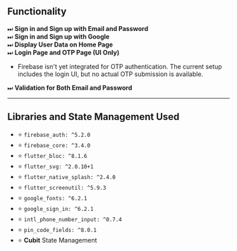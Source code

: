 ## Functionality

⏭ **Sign in and Sign up with Email and Password**  
⏭ **Sign in and Sign up with Google**  
⏭ **Display User Data on Home Page**  
⏭ **Login Page and OTP Page (UI Only)**  
   - Firebase isn't yet integrated for OTP authentication. The current setup includes the login UI, but no actual OTP submission is available.

⏭ **Validation for Both Email and Password**

---

## Libraries and State Management Used

- ⭐️ `firebase_auth: ^5.2.0`
- ⭐️ `firebase_core: ^3.4.0`
- ⭐️ `flutter_bloc: ^8.1.6`
- ⭐️ `flutter_svg: ^2.0.10+1`
- ⭐️ `flutter_native_splash: ^2.4.0`
- ⭐️ `flutter_screenutil: ^5.9.3`
- ⭐️ `google_fonts: ^6.2.1`
- ⭐️ `google_sign_in: ^6.2.1`
- ⭐️ `intl_phone_number_input: ^0.7.4`
- ⭐️ `pin_code_fields: ^8.0.1`
- ⭐️ **Cubit** State Management
